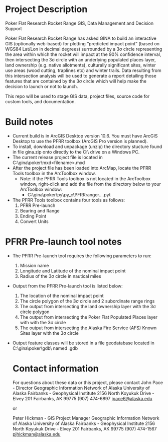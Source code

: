 # Project Description
Poker Flat Research Rocket Range GIS, Data Management and Decision Support

Poker Flat Research Rocket Range has asked GINA to build an interactive GIS (optionally web-based)
for plotting “predicted impact point” (based on WGS84 Lat/Lon in decimal degrees) surrounded by a
3σ circle representing the area within which the rocket will impact at the 90% confidence interval,
then intersecting the 3σ circle with an underlying populated places layer, land ownership
(e.g. native allotments), culturally significant sites, winter use areas (wood cutting, traplines etc)
and winter trails.  Data resulting from this intersection analysis will be used to generate a report
detailing those features that are contained by the 3σ circle which will help make the decision
to launch or not to launch.

This repo will be used to stage GIS data, project files, source code for custom tools, and
documentation.  

# Build notes
- Current build is in ArcGIS Desktop version 10.6.  You must have ArcGIS Desktop to use the PFRR toolbox (ArcGIS Pro version is planned).
- To install, download and unpackage (unzip) the directory stucture found in file gina.zip onto directly to the C:\ drive on a Windows PC. 
- The current release project file is located in C:\gina\poker\mxd\<filename>.mxd
- After the project file has been loaded into ArcMap, locate the PFRR Tools toolbox in the ArcToolbox window.
  - Note: if the PFRR Tools toolbox is not located in the ArcToolbox window, right-click and add the file from the directory below to your ArcToolbox window: 
    - C:\gina\poker\py\py_c\PFRRranger...<release version>.pyt
- The PFRR Tools toolbox contains four tools as follows:
  1.  PFRR Pre-launch
  2.  Bearing and Range
  3.  Ending Point
  4.  Convert Units
  
# PFRR Pre-launch tool notes
- The PFRR Pre-launch tool requires the following parameters to run:
  1.  Mission name
  2.  Longitude and Latitude of the nominal impact point
  3.  Radius of the 3σ circle in nautical miles
- Output from the PFRR Pre-launch tool is listed below:
  1.  The location of the nominal impact point
  2.  The circle polygon of the 3σ circle and 2 subordinate range rings
  3.  The output from intersecting the land ownership layer with the 3σ circle polygon
  4.  The output from intersecting the Poker Flat Populated Places layer with with the 3σ circle
  5.  The output from intersecting the Alaska Fire Service (AFS) Known Sites layer with the 3σ circle
- Output feature classes will be stored in a file geodatabase located in C:\gina\poker\gdb\ named <Mission Name>.gdb
  
  #  Contact information
  For questions about these data or this project, please contact 
  John Pace - Director
  Geographic Information Network of Alaska
  University of Alaska Fairbanks - Geophysical Institute
  2156 North Koyukuk Drive - Elvey 201
  Fairbanks, AK  99775
  (907) 474-6897
  jpace6@alaska.edu
  
  or
  
  Peter Hickman - GIS Project Manager
  Geographic Information Network of Alaska
  University of Alaska Fairbanks - Geophysical Institute
  2156 North Koyukuk Drive - Elvey 201
  Fairbanks, AK  99775
  (907) 474-1567
  pjhickman@alaska.edu
  
